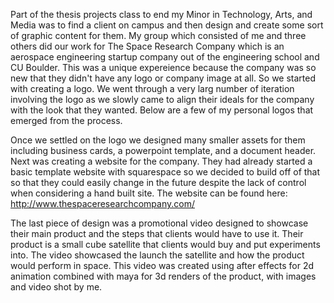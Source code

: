 Part of the thesis projects class to end my Minor in Technology, Arts, and Media was to find a client on campus and then design and create some sort of graphic content for them. My group which consisted of me and three others did our work for The Space Research Company which is an aerospace engineering startup company out of the engineering school and CU Boulder. This was a unique expereience because the company was so new that they didn't have any logo or company image at all. So we started with creating a logo. We went through a very larg number of iteration involving the logo as we slowly came to align their ideals for the company with the look that they wanted. Below are a few of my personal logos that emerged from the process. <br>

Once we settled on the logo we designed many smaller assets for them including business cards, a powerpoint template, and a document header. Next was creating a website for the company. They had already started a basic template website with squarespace so we decided to build off of that so that they could easily change in the future despite the lack of control when considering a hand built site. The website can be found here: <a href="http://www.thespaceresearchcompany.com/">http://www.thespaceresearchcompany.com/ </a> <br>

The last piece of design was a promotional video designed to showcase their main product and the steps that clients would have to use it. Their product is a small cube satellite that clients would buy and put experiments into. The video showcased the launch the satellite and how the product would perform in space. This video was created using after effects for 2d animation combined with maya for 3d renders of the product, with images and video shot by me.